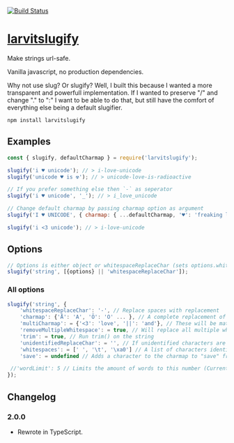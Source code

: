 [![Build Status](https://github.com/larvitslugify/larvitdb/actions/workflows/ci.yml/badge.svg)](https://github.com/larvit/larvitslugify/actions)

# [larvitslugify](https://github.com/larvit/larvitslugify)

Make strings url-safe.

Vanilla javascript, no production dependencies.

Why not use slug? Or slugify? Well, I built this because I wanted a more transparent and powerfull implementation. If I wanted to preserve "/" and change "." to ":" I want to be able to do that, but still have the comfort of everything else being a default slugifier.

```
npm install larvitslugify
```

## Examples

```javascript
const { slugify, defaultCharmap } = require('larvitslugify');

slugify('i ♥ unicode'); // > i-love-unicode
slugify('unicode ♥ is ☢'); // > unicode-love-is-radioactive

// If you prefer something else then `-` as seperator
slugify('i ♥ unicode', '_'); // > i_love_unicode

// Change default charmap by passing charmap option as argument
slugify('I ♥ UNICODE', { charmap: { ...defaultCharmap, '♥': 'freaking love' } })); // > I-freaking-love-UNICODE

slugify('i <3 unicode'); // > i-love-unicode
```

## Options

```javascript
// Options is either object or whitespaceReplaceChar (sets options.whitespaceReplaceChar)
slugify('string', [{options} || 'whitespaceReplaceChar']);
```

### All options

```javascript
slugify('string', {
	'whitespaceReplaceChar': '-', // Replace spaces with replacement
	'charmap': {'Å': 'A', 'Ö': 'O' ... }, // A complete replacement of the charmap. All characters not in the map will be replaced by the unidentifiedReplaceChar
	'multiCharmap': = {'<3': 'love', '||': 'and'}, // These will be matched before the single chars, also a complete replacement
	'removeMultipleWhitespace': = true, // Will replace all multiple whitespaces with a single one
	'trim': = true, // Run trim() on the string
	'unidentifiedReplaceChar': = '', // If unidentified characters are found they are replaced with this string
	'whitespaces': = [' ', '\t', '\xa0'] // A list of characters identified as whitespaces
	'save': = undefined // Adds a character to the charmap to "save" from being changed or removed. Takes a string of one character or an array of single caracter strings

 //'wordLimit': 5 // Limits the amount of words to this number (Currently not supported)
});
```

## Changelog
### 2.0.0
* Rewrote in TypeScript.

